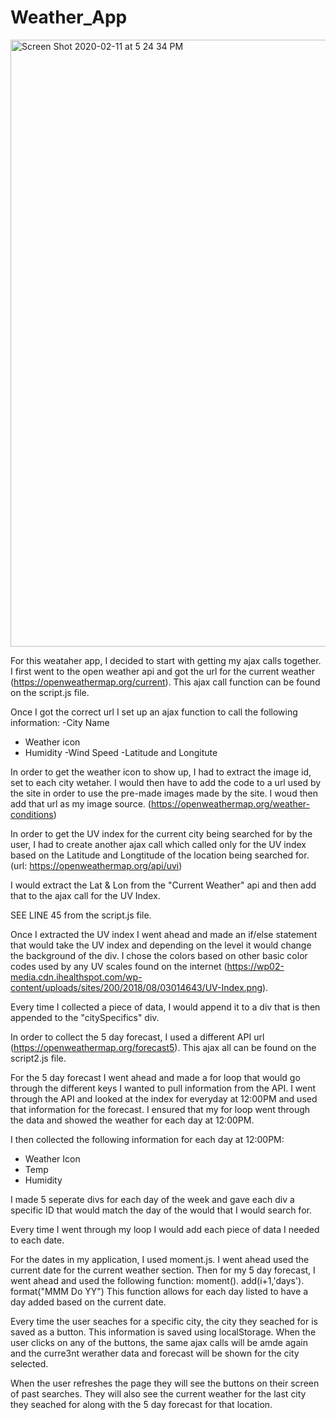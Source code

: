 # Weather_App

<img width="971" alt="Screen Shot 2020-02-11 at 5 24 34 PM" src="https://user-images.githubusercontent.com/42880531/74294639-61cfe580-4cf3-11ea-83da-190b0323a7d1.png">


For this weataher app, I decided to start with getting my ajax calls together. I first went to the open weather api and got the url for the current weather (https://openweathermap.org/current). This ajax call function can be found on the script.js file. 

Once I got the correct url I set up an ajax function to call the following information:
-City Name 
- Weather icon 
- Humidity 
-Wind Speed 
-Latitude and Longitute 

In order to get the weather icon to show up, I had to extract the image id, set to each city wetaher. I would then have to add the code to a url used by the site in order to use the pre-made images made by the site. I woud then add that url as my image source. (https://openweathermap.org/weather-conditions)

In order to get the UV index for the current city being searched for by the user, I had to create another ajax call which called only for the UV index based on the Latitude and Longtitude of the location being searched for. (url: https://openweathermap.org/api/uvi)

I would extract the Lat & Lon from the "Current Weather" api and then add that to the ajax call for the UV Index. 

SEE LINE 45 from the script.js file. 

Once I extracted the UV index I went ahead and made an if/else statement that would take the UV index and depending on the level it would change the background of the div. I chose the colors based on other basic color codes used by any UV scales found on the internet (https://wp02-media.cdn.ihealthspot.com/wp-content/uploads/sites/200/2018/08/03014643/UV-Index.png).

Every time I collected a piece of data, I would append it to a div that is then appended to the "citySpecifics" div. 

In order to collect the 5 day forecast, I used a different API url (https://openweathermap.org/forecast5). This ajax all can be found on the script2.js file. 

For the 5 day forecast I went ahead and made a for loop that would go through the different keys I wanted to pull information from the API. I went through the API and looked at the index for everyday at 12:00PM and used that information for the forecast. I ensured that my for loop went through the data and showed the weather for each day at 12:00PM. 

I then collected the following information for each day at 12:00PM:
- Weather Icon 
- Temp 
- Humidity 

I made 5 seperate divs for each day of the week and gave each div a specific ID that would match the day of the would that I would search for. 

Every time I went through my loop I would add each piece of data I needed to each date. 

For the dates in my application, I used moment.js. I went ahead used the current date for the current weather section. Then for my 5 day forecast, I went ahead and used the following function:
moment(). add(i+1,'days'). format("MMM Do YY") 
This function allows for each day listed to have a day added based on the current date. 

Every time the user seaches for a specific city, the city they seached for is saved as a button. This information is saved using localStorage. When the user clicks on any of the buttons, the same ajax calls will be amde again and the curre3nt werather data and forecast will be shown for the city selected. 

When the user refreshes the page they will see the buttons on their screen of past searches. They will also see the current weather for the last city they seached for along with the 5 day forecast for that location. 
